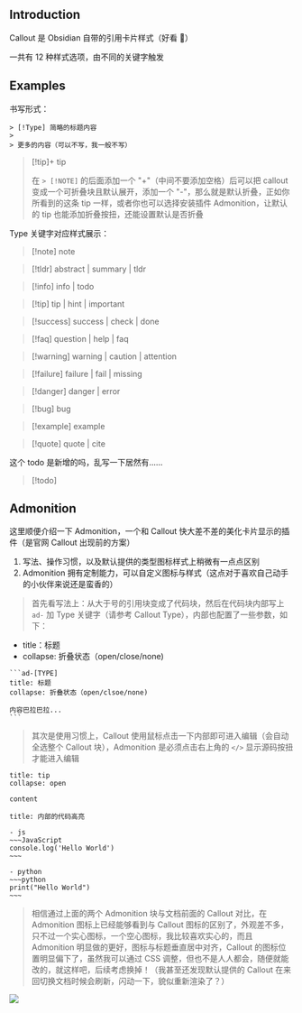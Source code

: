 ## Introduction

Callout 是 Obsidian 自带的引用卡片样式（好看 🥰）

一共有 12 种样式选项，由不同的关键字触发

## Examples

书写形式：

```text
> [!Type] 简略的标题内容
>
> 更多的内容（可以不写，我一般不写）
```

> [!tip]+ tip
>
> 在 `> [!NOTE]` 的后面添加一个 "+"（中间不要添加空格）后可以把 callout 变成一个可折叠块且默认展开，添加一个 "-"，那么就是默认折叠，正如你所看到的这条 tip 一样，或者你也可以选择安装插件 Admonition，让默认的 tip 也能添加折叠按扭，还能设置默认是否折叠

Type 关键字对应样式展示：

> [!note] note

> [!tldr] abstract | summary | tldr

> [!info] info | todo

> [!tip] tip | hint | important

> [!success] success | check | done

> [!faq] question | help | faq

> [!warning] warning | caution | attention

> [!failure] failure | fail | missing

> [!danger] danger | error

> [!bug] bug

> [!example] example

> [!quote] quote | cite

这个 todo 是新增的吗，乱写一下居然有……

> [!todo]

## Admonition

这里顺便介绍一下 Admonition，一个和 Callout 快大差不差的美化卡片显示的插件（是官网 Callout 出现前的方案）

1. 写法、操作习惯，以及默认提供的类型图标样式上稍微有一点点区别
2. Admonition 拥有定制能力，可以自定义图标与样式（这点对于喜欢自己动手的小伙伴来说还是蛮香的）

> 首先看写法上：从大于号的引用块变成了代码块，然后在代码块内部写上 `ad-` 加 Type 关键字（请参考 Callout Type），内部也配置了一些参数，如下：

- title：标题
- collapse: 折叠状态（open/close/none)

````text
```ad-[TYPE]
title: 标题
collapse: 折叠状态（open/clsoe/none)

内容巴拉巴拉...
```
````

> 其次是使用习惯上，Callout 使用鼠标点击一下内部即可进入编辑（会自动全选整个 Callout 块），Admonition 是必须点击右上角的 `</>` 显示源码按扭才能进入编辑

```ad-tip
title: tip
collapse: open

content
```

```ad-note
title: 内部的代码高亮

- js
~~~JavaScript
console.log('Hello World')
~~~

- python
~~~python
print("Hello World")
~~~
```

> 相信通过上面的两个 Admonition 块与文档前面的 Callout 对比，在 Admonition 图标上已经能够看到与 Callout 图标的区别了，外观差不多，只不过一个实心图标，一个空心图标，我比较喜欢实心的，而且 Admonition 明显做的更好，图标与标题垂直居中对齐，Callout 的图标位置明显偏下了，虽然我可以通过 CSS 调整，但也不是人人都会，随便就能改的，就这样吧，后续考虑换掉！（我甚至还发现默认提供的 Callout 在来回切换文档时候会刷新，闪动一下，貌似重新渲染了？）

![](https://cdn.jsdelivr.net/gh/fengstats/blogcdn@main/2023/Obsidian-Callout%20%E6%A0%B7%E5%BC%8F%E5%AF%B9%E6%AF%94.png)
